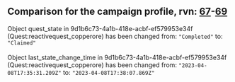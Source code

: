 ## Comparison for the campaign profile, rvn: [67](https://github.com/PRO100KatYT/FortniteProfileRevisions/tree/main/profiles/campaign/67%20campaign.json)-[69](https://github.com/PRO100KatYT/FortniteProfileRevisions/tree/main/profiles/campaign/69%20campaign.json)

Object quest_state in 9d1b6c73-4a1b-418e-acbf-ef579953e34f (Quest:reactivequest_copperore) has been changed from: `"Completed"` to: `"Claimed"`
<br><br>
Object last_state_change_time in 9d1b6c73-4a1b-418e-acbf-ef579953e34f (Quest:reactivequest_copperore) has been changed from: `"2023-04-08T17:35:31.209Z"` to: `"2023-04-08T17:38:07.869Z"`
<br><br>
